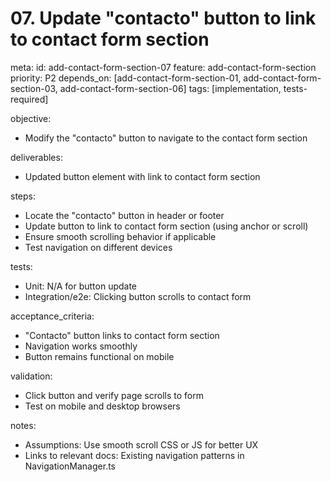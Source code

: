 # 07. Update "contacto" button to link to contact form section

meta:
id: add-contact-form-section-07
feature: add-contact-form-section
priority: P2
depends_on: [add-contact-form-section-01, add-contact-form-section-03, add-contact-form-section-06]
tags: [implementation, tests-required]

objective:

- Modify the "contacto" button to navigate to the contact form section

deliverables:

- Updated button element with link to contact form section

steps:

- Locate the "contacto" button in header or footer
- Update button to link to contact form section (using anchor or scroll)
- Ensure smooth scrolling behavior if applicable
- Test navigation on different devices

tests:

- Unit: N/A for button update
- Integration/e2e: Clicking button scrolls to contact form

acceptance_criteria:

- "Contacto" button links to contact form section
- Navigation works smoothly
- Button remains functional on mobile

validation:

- Click button and verify page scrolls to form
- Test on mobile and desktop browsers

notes:

- Assumptions: Use smooth scroll CSS or JS for better UX
- Links to relevant docs: Existing navigation patterns in NavigationManager.ts
